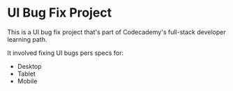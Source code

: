 # UI Bug Fix Project

This is a UI bug fix project that's part of Codecademy's full-stack developer learning path.

It involved fixing UI bugs pers specs for:

* Desktop
* Tablet
* Mobile
